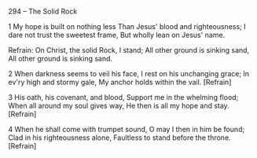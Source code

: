 294 – The Solid Rock


1
My hope is built on nothing less
Than Jesus' blood and righteousness;
I dare not trust the sweetest frame,
But wholly lean on Jesus' name.

Refrain:
On Christ, the solid Rock, I stand;
All other ground is sinking sand,
All other ground is sinking sand.

2
When darkness seems to veil his face,
I rest on his unchanging grace;
In ev'ry high and stormy gale,
My anchor holds within the vail.  [Refrain]

3
His oath, his covenant, and blood,
Support me in the whelming flood;
When all around my soul gives way,
He then is all my hope and stay.  [Refrain]

4
When he shall come with trumpet sound,
O may I then in him be found;
Clad in his righteousness alone,
Faultless to stand before the throne.  [Refrain]
